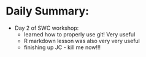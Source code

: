# Daily Summary:

* Day 2 of SWC workshop:
	* learned how to properly use git! Very useful
	* R markdown lesson was also very very useful
	* finishing up JC - kill me now!!!
	